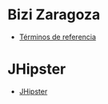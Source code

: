 # Bizi Zaragoza

* [Términos de referencia](TerminosDeReferencia.md)

# JHipster

* [JHipster](JHipster.md)
